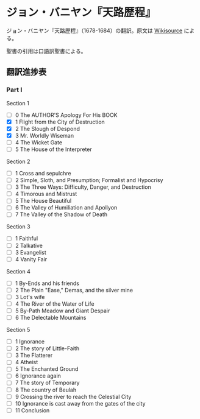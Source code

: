 # ジョン・バニヤン『天路歴程』

ジョン・バニヤン『天路歴程』（1678-1684）の翻訳。原文は [Wikisource](https://en.wikisource.org/wiki/The_Pilgrim%27s_Progress) による。

聖書の引用は口語訳聖書による。

## 翻訳進捗表

### Part I

Section 1
+ [ ] 0	The AUTHOR'S Apology For His BOOK
+ [x] 1	Flight from the City of Destruction
+ [x] 2	The Slough of Despond
+ [x] 3	Mr. Worldly Wiseman
+ [ ] 4	The Wicket Gate
+ [ ] 5	The House of the Interpreter

Section 2
+ [ ] 1	Cross and sepulchre
+ [ ] 2	Simple, Sloth, and Presumption; Formalist and Hypocrisy
+ [ ] 3	The Three Ways: Difficulty, Danger, and Destruction
+ [ ] 4	Timorous and Mistrust
+ [ ] 5	The House Beautiful
+ [ ] 6	The Valley of Humiliation and Apollyon
+ [ ] 7	The Valley of the Shadow of Death

Section 3
+ [ ] 1	Faithful
+ [ ] 2	Talkative
+ [ ] 3	Evangelist
+ [ ] 4	Vanity Fair

Section 4
+ [ ] 1	By-Ends and his friends
+ [ ] 2	The Plain "Ease," Demas, and the silver mine
+ [ ] 3	Lot's wife
+ [ ] 4	The River of the Water of Life
+ [ ] 5	By-Path Meadow and Giant Despair
+ [ ] 6	The Delectable Mountains

Section 5
+ [ ] 1	Ignorance
+ [ ] 2	The story of Little-Faith
+ [ ] 3	The Flatterer
+ [ ] 4	Atheist
+ [ ] 5	The Enchanted Ground
+ [ ] 6	Ignorance again
+ [ ] 7	The story of Temporary
+ [ ] 8	The country of Beulah
+ [ ] 9	Crossing the river to reach the Celestial City
+ [ ] 10	Ignorance is cast away from the gates of the city
+ [ ] 11	Conclusion
